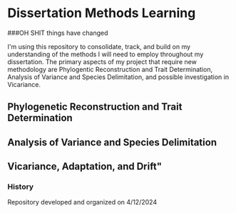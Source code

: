# Dissertation Methods Learning

###OH SHIT things have changed

I'm using this repository to consolidate, track, and build on my understanding of the methods I will need to employ throughout my dissertation. The primary aspects of my project that require new methodology are Phylogentic Reconstruction and Trait Determination, Analysis of Variance and Species Delimitation, and possible investigation in Vicariance. 

## Phylogenetic Reconstruction and Trait Determination


## Analysis of Variance and Species Delimitation

## Vicariance, Adaptation, and Drift"


### History

Repository developed and organized on 4/12/2024